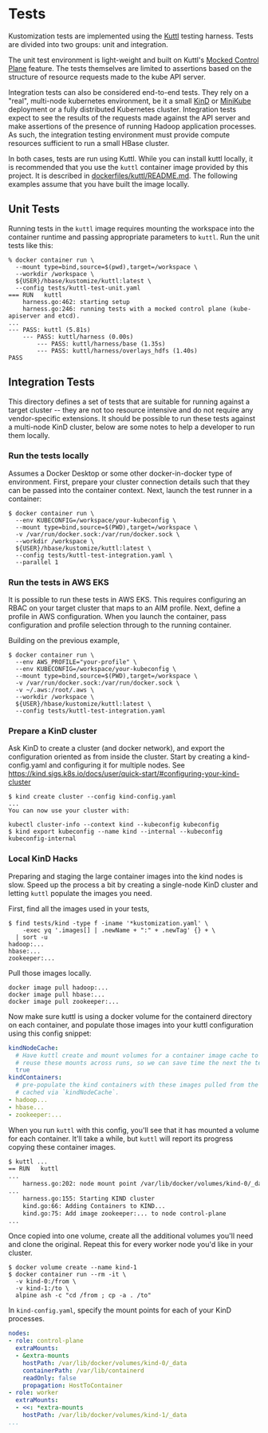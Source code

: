 <!--
 Licensed to the Apache Software Foundation (ASF) under one
 or more contributor license agreements.  See the NOTICE file
 distributed with this work for additional information
 regarding copyright ownership.  The ASF licenses this file
 to you under the Apache License, Version 2.0 (the
 "License"); you may not use this file except in compliance
 with the License.  You may obtain a copy of the License at

     http://www.apache.org/licenses/LICENSE-2.0

 Unless required by applicable law or agreed to in writing, software
 distributed under the License is distributed on an "AS IS" BASIS,
 WITHOUT WARRANTIES OR CONDITIONS OF ANY KIND, either express or implied.
 See the License for the specific language governing permissions and
 limitations under the License.
-->

# Tests

Kustomization tests are implemented using the [Kuttl](https://kuttl.dev/) testing harness. Tests
are divided into two groups: unit and integration.

The unit test environment is light-weight and built on Kuttl's [Mocked Control
Plane](https://kuttl.dev/docs/testing/test-environments.html#mocked-control-plane) feature. The
tests themselves are limited to assertions based on the structure of resource requests made to the
kube API server.

Integration tests can also be considered end-to-end tests. They rely on a "real", multi-node
kubernetes environment, be it a small [KinD](https://kind.sigs.k8s.io/) or
[MiniKube](https://minikube.sigs.k8s.io/) deployment or a fully distributed Kubernetes
cluster. Integration tests expect to see the results of the requests made against the API server
and make assertions of the presence of running Hadoop application processes. As such, the
integration testing environment must provide compute resources sufficient to run a small
HBase cluster.

In both cases, tests are run using Kuttl. While you can install kuttl locally, it is recommended
that you use the `kuttl` container image provided by this project. It is described in
[dockerfiles/kuttl/README.md](../dockerfiles/kuttl/README.md). The following examples assume that
you have built the image locally.

## Unit Tests

Running tests in the `kuttl` image requires mounting the workspace into the container runtime and
passing appropriate parameters to `kuttl`. Run the unit tests like this:

```shell
% docker container run \
  --mount type=bind,source=$(pwd),target=/workspace \
  --workdir /workspace \
  ${USER}/hbase/kustomize/kuttl:latest \
  --config tests/kuttl-test-unit.yaml
=== RUN   kuttl
    harness.go:462: starting setup
    harness.go:246: running tests with a mocked control plane (kube-apiserver and etcd).
...
--- PASS: kuttl (5.81s)
    --- PASS: kuttl/harness (0.00s)
        --- PASS: kuttl/harness/base (1.35s)
        --- PASS: kuttl/harness/overlays_hdfs (1.40s)
PASS
```

## Integration Tests

This directory defines a set of tests that are suitable for running against a target cluster --
they are not too resource intensive and do not require any vendor-specific extensions. It should
be possible to run these tests against a multi-node KinD cluster, below are some notes to help a
developer to run them locally.

### Run the tests locally

Assumes a Docker Desktop or some other docker-in-docker type of environment. First, prepare your
cluster connection details such that they can be passed into the container context. Next, launch
the test runner in a container:

```shell
$ docker container run \
  --env KUBECONFIG=/workspace/your-kubeconfig \
  --mount type=bind,source=$(PWD),target=/workspace \
  -v /var/run/docker.sock:/var/run/docker.sock \
  --workdir /workspace \
  ${USER}/hbase/kustomize/kuttl:latest \
  --config tests/kuttl-test-integration.yaml \
  --parallel 1
```

### Run the tests in AWS EKS

It is possible to run these tests in AWS EKS. This requires configuring an RBAC on your target
cluster that maps to an AIM profile. Next, define a profile in AWS configuration. When you launch
the container, pass configuration and profile selection through to the running container.

Building on the previous example,

```shell
$ docker container run \
  --env AWS_PROFILE="your-profile" \
  --env KUBECONFIG=/workspace/your-kubeconfig \
  --mount type=bind,source=$(PWD),target=/workspace \
  -v /var/run/docker.sock:/var/run/docker.sock \
  -v ~/.aws:/root/.aws \
  --workdir /workspace \
  ${USER}/hbase/kustomize/kuttl:latest \
  --config tests/kuttl-test-integration.yaml
```

### Prepare a KinD cluster

Ask KinD to create a cluster (and docker network), and export the configuration oriented as from
inside the cluster. Start by creating a kind-config.yaml and configuring it for multiple nodes.
See <https://kind.sigs.k8s.io/docs/user/quick-start/#configuring-your-kind-cluster>

```shell
$ kind create cluster --config kind-config.yaml
...
You can now use your cluster with:

kubectl cluster-info --context kind --kubeconfig kubeconfig
$ kind export kubeconfig --name kind --internal --kubeconfig kubeconfig-internal
```

### Local KinD Hacks

Preparing and staging the large container images into the kind nodes is slow. Speed up the process
a bit by creating a single-node KinD cluster and letting `kuttl` populate the images you need.

First, find all the images used in your tests,

```shell
$ find tests/kind -type f -iname '*kustomization.yaml' \
    -exec yq '.images[] | .newName + ":" + .newTag' {} + \
  | sort -u
hadoop:...
hbase:...
zookeeper:...
```

Pull those images locally.

```shell
docker image pull hadoop:...
docker image pull hbase:...
docker image pull zookeeper:...
```

Now make sure kuttl is using a docker volume for the containerd directory on each container, and
populate those images into your kuttl configuration using this config snippet:

```yaml
kindNodeCache:
  # Have kuttl create and mount volumes for a container image cache to each kind pod. Kuttl will
  # reuse these mounts across runs, so we can save time the next the tests run.
  true
kindContainers:
  # pre-populate the kind containers with these images pulled from the host registry. They'll be
  # cached via `kindNodeCache`.
- hadoop...
- hbase...
- zookeeper:...
```

When you run `kuttl` with this config, you'll see that it has mounted a volume for each container.
It'll take a while, but `kuttl` will report its progress copying these container images.

```sh
$ kuttl ...
== RUN   kuttl
...
    harness.go:202: node mount point /var/lib/docker/volumes/kind-0/_data
...
    harness.go:155: Starting KIND cluster
    kind.go:66: Adding Containers to KIND...
    kind.go:75: Add image zookeeper:... to node control-plane
...
```

Once copied into one volume, create all the additional volumes you'll need and clone the original.
Repeat this for every worker node you'd like in your cluster.

```shell
$ docker volume create --name kind-1
$ docker container run --rm -it \
  -v kind-0:/from \
  -v kind-1:/to \
  alpine ash -c "cd /from ; cp -a . /to"
```

In `kind-config.yaml`, specify the mount points for each of your KinD processes.

```yaml
nodes:
- role: control-plane
  extraMounts:
  - &extra-mounts
    hostPath: /var/lib/docker/volumes/kind-0/_data
    containerPath: /var/lib/containerd
    readOnly: false
    propagation: HostToContainer
- role: worker
  extraMounts:
  - <<: *extra-mounts
    hostPath: /var/lib/docker/volumes/kind-1/_data
...
```

